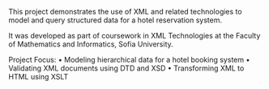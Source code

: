 This project demonstrates the use of XML and related technologies to model and query structured data for a hotel reservation system.

It was developed as part of coursework in XML Technologies at the Faculty of Mathematics and Informatics, Sofia University.

Project Focus:
• Modeling hierarchical data for a hotel booking system
• Validating XML documents using DTD and XSD
• Transforming XML to HTML using XSLT

